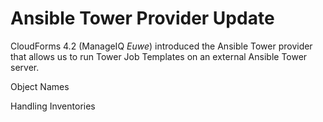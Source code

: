 # Ansible Tower Provider Update

CloudForms 4.2 (ManageIQ *Euwe*) introduced the Ansible Tower provider
that allows us to run Tower Job Templates on an external Ansible Tower
server.

Object Names

Handling Inventories
